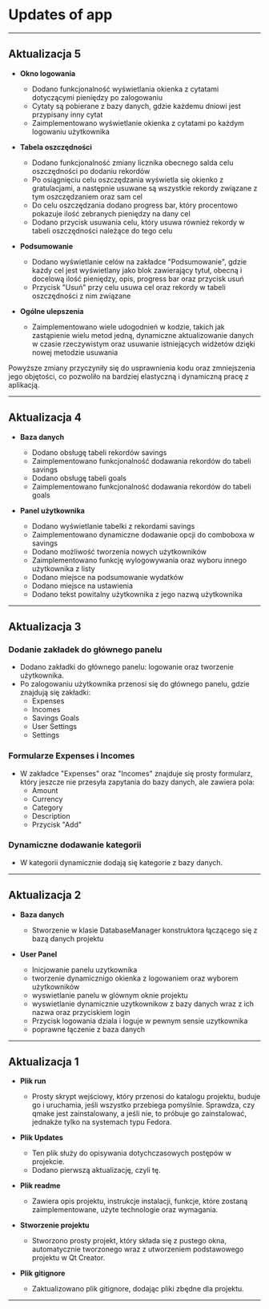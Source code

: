 # Updates of app

---

## Aktualizacja 5

- **Okno logowania**
    - Dodano funkcjonalność wyświetlania okienka z cytatami dotyczącymi pieniędzy po zalogowaniu
    - Cy­taty są pobierane z bazy danych, gdzie każdemu dniowi jest przypisany inny cytat
    - Zaimplementowano wyświetlanie okienka z cytatami po każdym logowaniu użytkownika

- **Tabela oszczędności**
    - Dodano funkcjonalność zmiany licznika obecnego salda celu oszczędności po dodaniu rekordów
    - Po osiągnięciu celu oszczędzania wyświetla się okienko z gratulacjami, a następnie usuwane są wszystkie rekordy związane z tym oszczędzaniem oraz sam cel
    - Do celu oszczędzania dodano progress bar, który procentowo pokazuje ilość zebranych pieniędzy na dany cel
    - Dodano przycisk usuwania celu, który usuwa również rekordy w tabeli oszczędności należące do tego celu

- **Podsumowanie**
    - Dodano wyświetlanie celów na zakładce "Podsumowanie", gdzie każdy cel jest wyświetlany jako blok zawierający tytuł, obecną i docelową ilość pieniędzy, opis, progress bar oraz przycisk usuń
    - Przycisk "Usuń" przy celu usuwa cel oraz rekordy w tabeli oszczędności z nim związane

- **Ogólne ulepszenia**
    - Zaimplementowano wiele udogodnień w kodzie, takich jak zastąpienie wielu metod jedną, dynamiczne aktualizowanie danych w czasie rzeczywistym oraz usuwanie istniejących widżetów dzięki nowej metodzie usuwania

Powyższe zmiany przyczyniły się do usprawnienia kodu oraz zmniejszenia jego objętości, co pozwoliło na bardziej elastyczną i dynamiczną pracę z aplikacją.

---

## Aktualizacja 4 

- **Baza danych**
    - Dodano obsługę tabeli rekordów savings
    - Zaimplementowano funkcjonalność dodawania rekordów do tabeli savings
    - Dodano obsługę tabeli goals
    - Zaimplementowano funkcjonalność dodawania rekordów do tabeli goals

- **Panel użytkownika**
    - Dodano wyświetlanie tabelki z rekordami savings
    - Zaimplementowano dynamiczne dodawanie opcji do comboboxa w savings
    - Dodano możliwość tworzenia nowych użytkowników
    - Zaimplementowano funkcję wylogowywania oraz wyboru innego użytkownika z listy
    - Dodano miejsce na podsumowanie wydatków
    - Dodano miejsce na ustawienia
    - Dodano tekst powitalny użytkownika z jego nazwą użytkownika

---

## Aktualizacja 3

### Dodanie zakładek do głównego panelu
- Dodano zakładki do głównego panelu: logowanie oraz tworzenie użytkownika.
- Po zalogowaniu użytkownika przenosi się do głównego panelu, gdzie znajdują się zakładki: 
    - Expenses
    - Incomes
    - Savings Goals
    - User Settings
    - Settings

### Formularze Expenses i Incomes
- W zakładce "Expenses" oraz "Incomes" znajduje się prosty formularz, który jeszcze nie przesyła zapytania do bazy danych, ale zawiera pola:
    - Amount
    - Currency
    - Category
    - Description
    - Przycisk "Add"

### Dynamiczne dodawanie kategorii
- W kategorii dynamicznie dodają się kategorie z bazy danych.

---

## Aktualizacja 2

- **Baza danych**
    - Stworzenie w klasie DatabaseManager konstruktora łączącego się z bazą danych projektu

- **User Panel**
    - Inicjowanie panelu uzytkownika
    - tworzenie dynamicznigo okienka z logowaniem oraz wyborem użytkowników
    - wyswietlanie panelu w glównym oknie projektu
    - wyswietlanie dynamicznie uzytkownikow z bazy danych wraz z ich nazwa oraz przyciskiem login
    - Przycisk logowania dziala i loguje w pewnym sensie uzytkownika
    - poprawne łączenie z baza danych

---

## Aktualizacja 1

- **Plik run**
  - Prosty skrypt wejściowy, który przenosi do katalogu projektu, buduje go i uruchamia, jeśli wszystko przebiega pomyślnie. Sprawdza, czy qmake jest zainstalowany, a jeśli nie, to próbuje go zainstalować, jednakże tylko na systemach typu Fedora.

- **Plik Updates**
  - Ten plik służy do opisywania dotychczasowych postępów w projekcie.
  - Dodano pierwszą aktualizację, czyli tę.

- **Plik readme**
  - Zawiera opis projektu, instrukcje instalacji, funkcje, które zostaną zaimplementowane, użyte technologie oraz wymagania.

- **Stworzenie projektu**
  - Stworzono prosty projekt, który składa się z pustego okna, automatycznie tworzonego wraz z utworzeniem podstawowego projektu w Qt Creator.

- **Plik gitignore**
  - Zaktualizowano plik gitignore, dodając pliki zbędne dla projektu.
---
